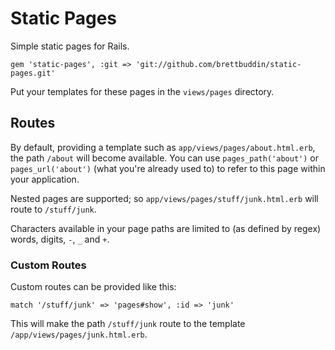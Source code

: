 # Static Pages

Simple static pages for Rails.

    gem 'static-pages', :git => 'git://github.com/brettbuddin/static-pages.git'

Put your templates for these pages in the `views/pages` directory.

## Routes

By default, providing a template such as `app/views/pages/about.html.erb`, the path `/about` will become available. You can use `pages_path('about')` or `pages_url('about')` (what you're already used to) to refer to this page within your application.

Nested pages are supported; so `app/views/pages/stuff/junk.html.erb` will route to `/stuff/junk`.

Characters available in your page paths are limited to (as defined by regex) words, digits, `-`, `_` and `+`.

### Custom Routes

Custom routes can be provided like this:

    match '/stuff/junk' => 'pages#show', :id => 'junk'

This will make the path `/stuff/junk` route to the template `/app/views/pages/junk.html.erb`.
